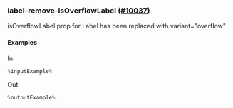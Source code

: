 ### label-remove-isOverflowLabel [(#10037)](https://github.com/patternfly/patternfly-react/pull/10037)

isOverflowLabel prop for Label has been replaced with variant="overflow"

#### Examples

In:

```jsx
%inputExample%
```

Out:

```jsx
%outputExample%
```
